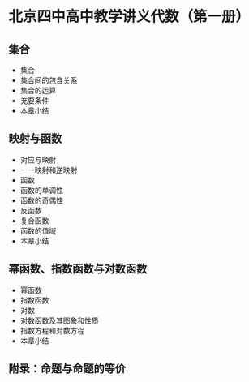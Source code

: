 # 北京四中高中教学讲义代数（第一册）

## 集合
- 集合
- 集合间的包含关系
- 集合的运算
- 充要条件
- 本章小结

## 映射与函数
- 对应与映射
- 一一映射和逆映射
-  函数
- 函数的单调性
- 函数的奇偶性
- 反函数
- 复合函数
- 函数的值域
- 本章小结

## 幂函数、指数函数与对数函数
- 幂函数
- 指数函数
- 对数
- 对数函数及其图象和性质
- 指数方程和对数方程
- 本章小结

## 附录：命题与命题的等价
